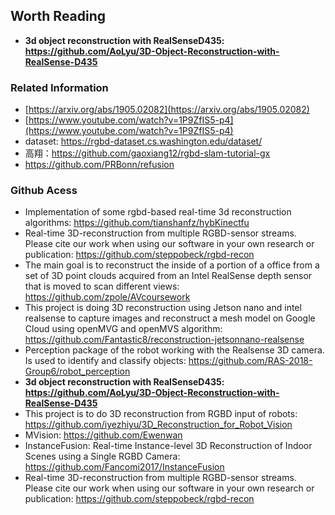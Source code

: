 ## Worth Reading
- **3d object reconstruction with RealSenseD435: https://github.com/AoLyu/3D-Object-Reconstruction-with-RealSense-D435**

### Related Information
- [https://arxiv.org/abs/1905.02082](https://arxiv.org/abs/1905.02082)
- [https://www.youtube.com/watch?v=1P9ZfIS5-p4](https://www.youtube.com/watch?v=1P9ZfIS5-p4)
- dataset: https://rgbd-dataset.cs.washington.edu/dataset/ 
- 高翔：https://github.com/gaoxiang12/rgbd-slam-tutorial-gx  
- https://github.com/PRBonn/refusion

### Github Acess
- Implementation of some rgbd-based real-time 3d reconstruction algorithms: https://github.com/tianshanfz/hybKinectfu
- Real-time 3D-reconstruction from multiple RGBD-sensor streams. Please cite our work when using our software in your own research or publication: https://github.com/steppobeck/rgbd-recon
- The main goal is to reconstruct the inside of a portion of a office from a set of 3D point clouds acquired from an Intel RealSense depth sensor that is moved to scan different views: https://github.com/zpole/AVcoursework
- This project is doing 3D reconstruction using Jetson nano and intel realsense to capture images and reconstruct a mesh model on Google Cloud using openMVG and openMVS algorithm: https://github.com/Fantastic8/reconstruction-jetsonnano-realsense
- Perception package of the robot working with the Realsense 3D camera. Is used to identify and classify objects: https://github.com/RAS-2018-Group6/robot_perception
- **3d object reconstruction with RealSenseD435: https://github.com/AoLyu/3D-Object-Reconstruction-with-RealSense-D435**
- This project is to do 3D reconstruction from RGBD input of robots: https://github.com/iyezhiyu/3D_Reconstruction_for_Robot_Vision
- MVision: https://github.com/Ewenwan
- InstanceFusion: Real-time Instance-level 3D Reconstruction of Indoor Scenes using a Single RGBD Camera: https://github.com/Fancomi2017/InstanceFusion
- Real-time 3D-reconstruction from multiple RGBD-sensor streams. Please cite our work when using our software in your own research or publication: https://github.com/steppobeck/rgbd-recon


